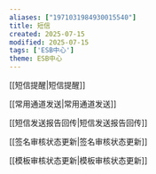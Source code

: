 ```yaml
---
aliases: ["1971031984930015540"]
title: 短信
created: 2025-07-15
modified: 2025-07-15
tags: ['ESB中心']
theme: ESB中心
---
```


[[短信提醒|短信提醒]]

[[常用通道发送|常用通道发送]]

[[短信发送报告回传|短信发送报告回传]]

[[签名审核状态更新|签名审核状态更新]]

[[模板审核状态更新|模板审核状态更新]]